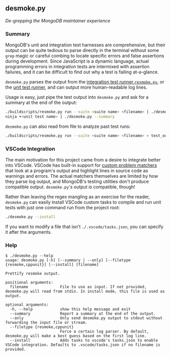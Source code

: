 ## desmoke.py
*De-grepping the MongoDB maintainer experience*

### Summary
MongoDB's unit and integration test harnesses are comprehensive, but their output can be quite tedious to parse directly
in the terminal without some `grep` magic or careful combing to locate specific errors and false assertions during development. Since JavaScript is a dynamic language, actual programming errors in integration tests are intermixed with assertion failures, and it can be difficult to find out why a test is failing at-a-glance.

`desmoke.py` parses the output from the [integration test runner `resmoke.py`](https://github.com/mongodb/mongo/wiki/Test-The-Mongodb-Server#test-using-resmokepy), or the [unit test runner](https://github.com/mongodb/mongo/wiki/Test-The-Mongodb-Server#running-c-unit-tests), and can output more human-readable log lines.

Usage is easy, just pipe the test output into `desmoke.py` and ask for a summary at the end of the output:

```bash
./buildscripts/resmoke.py run --suite <suite name> <filename> | ./desmoke.py --summary
ninja +<unit test name> | ./desmoke.py --summary
```

`desmoke.py` can also read from file to analyze past test runs:
```bash
./buildscripts/resmoke.py run --suite <suite name> <filename> > test_output.log && ./desmoke.py --summary test_output.log
```

### VSCode Integration
The main motivation for this project came from a desire to integrate better into VSCode. VSCode has built-in support for [custom problem matchers](https://code.visualstudio.com/docs/editor/tasks#_defining-a-problem-matcher) that look at a program's output and highlight lines in source code as warnings and errors. The actual matchers themselves are limited by how they parse log output, and MongoDB's testing utilities don't produce compatible output. `desmoke.py`'s output *is* compatible, though!

Rather than leaving the regex mangling as an exercise for the reader, `desmoke.py` can easily install VSCode custom tasks
to compile and run unit tests with just one command run from the project root:

```bash
./desmoke.py --install
```

If you want to modify a file that isn't `./.vscode/tasks.json`, you can specify it after the arguments.

### Help
```
$ ./desmoke.py --help
usage: desmoke.py [-h] [--summary | --only] [--filetype {resmoke,cppunit}] [--install] [filename]

Prettify resmoke output.

positional arguments:
  filename              File to use as input. If not provided, desmoke.py will read from stdin. In install mode, this file is used as output.

optional arguments:
  -h, --help            show this help message and exit
  --summary             Report a summary at the end of the output.
  --only                Only send desmoke.py output to stdout without forwarding the input file or stream.
  --filetype {resmoke,cppunit}
                        Force a certain log parser. By default, desmoke.py will make a best guess based on the first log line.
  --install             Adds tasks to vscode's tasks.json to enable VSCode integration. Defaults to .vscode/tasks.json if no filename is provided.
```
